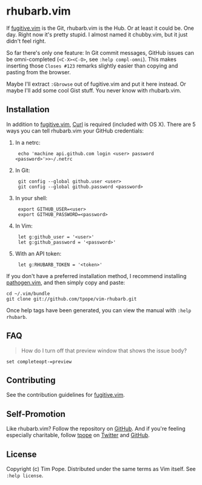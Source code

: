 rhubarb.vim
===========

If [fugitive.vim][] is the Git, rhubarb.vim is the Hub.  Or at least it
could be.  One day.  Right now it's pretty stupid.  I almost named it
chubby.vim, but it just didn't feel right.

So far there's only one feature:  In Git commit messages, GitHub issues
can be omni-completed (`<C-X><C-O>`, see `:help compl-omni`).  This
makes inserting those `Closes #123` remarks slightly easier than copying
and pasting from the browser.

Maybe I'll extract `:Gbrowse` out of fugitive.vim and put it here
instead.  Or maybe I'll add some cool Gist stuff.  You never know with
rhubarb.vim.

[fugitive.vim]: https://github.com/tpope/vim-fugitive

Installation
------------

In addition to [fugitive.vim][], [Curl](http://curl.haxx.se/) is
required (included with OS X).  There are 5 ways you can tell
rhubarb.vim your GitHub credentials:

1. In a netrc:

        echo 'machine api.github.com login <user> password <password>'>>~/.netrc

2. In Git:

        git config --global github.user <user>
        git config --global github.password <password>

3. In your shell:

        export GITHUB_USER=<user>
        export GITHUB_PASSWORD=<password>

4. In Vim:

        let g:github_user = '<user>'
        let g:github_password = '<password>'

5. With an API token:

        let g:RHUBARB_TOKEN = '<token>'

If you don't have a preferred installation method, I recommend
installing [pathogen.vim](https://github.com/tpope/vim-pathogen), and
then simply copy and paste:

    cd ~/.vim/bundle
    git clone git://github.com/tpope/vim-rhubarb.git

Once help tags have been generated, you can view the manual with
`:help rhubarb`.

FAQ
---

> How do I turn off that preview window that shows the issue body?

    set completeopt-=preview

Contributing
------------

See the contribution guidelines for
[fugitive.vim](https://github.com/tpope/vim-fugitive#readme).

Self-Promotion
--------------

Like rhubarb.vim? Follow the repository on
[GitHub](https://github.com/tpope/vim-rhubarb).  And if
you're feeling especially charitable, follow [tpope](http://tpo.pe/) on
[Twitter](http://twitter.com/tpope) and
[GitHub](https://github.com/tpope).

License
-------

Copyright (c) Tim Pope.  Distributed under the same terms as Vim itself.
See `:help license`.
